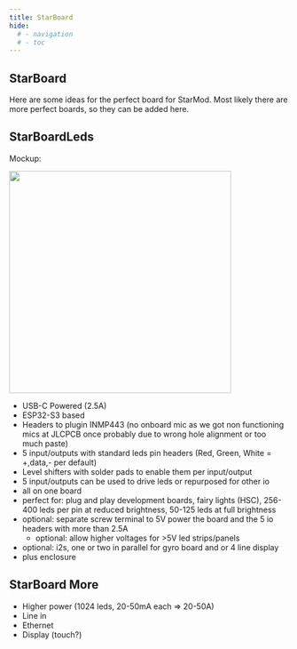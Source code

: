 ```yaml
---
title: StarBoard
hide:
  # - navigation
  # - toc
---
```


## StarBoard

Here are some ideas for the perfect board for StarMod. 
Most likely there are more perfect boards, so they can be added here.

## StarBoardLeds

Mockup:

<img width="400" src="https://github.com/ewowi/StarDocs/assets/138451817/2990689a-cf37-4da7-9a60-4973d16ef74f">

* USB-C Powered (2.5A)
* ESP32-S3 based
* Headers to plugin INMP443 (no onboard mic as we got non functioning mics at  JLCPCB once probably due to wrong hole alignment or too much paste)
* 5 input/outputs with standard leds pin headers (Red, Green, White = +,data,- per default)
* Level shifters with solder pads to enable them per input/output
* 5 input/outputs can be used to drive leds or repurposed for other io
* all on one board
* perfect for: plug and play development boards, fairy lights (HSC), 256-400 leds per pin at reduced brightness, 50-125 leds at full brightness
* optional: separate screw terminal to 5V power the board and the 5 io headers with more than 2.5A
    * optional: allow higher voltages for >5V led strips/panels
* optional: i2s, one or two in parallel for gyro board and or 4 line display
* plus enclosure

## StarBoard More

* Higher power (1024 leds, 20-50mA each => 20-50A)
* Line in
* Ethernet
* Display (touch?)
